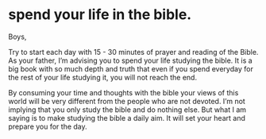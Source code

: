 # spend your life in the bible.

Boys,

Try to start each day with 15 - 30 minutes of prayer and reading of the Bible. As your father, I’m advising you to spend your life studying the  bible. It is a big book with so much depth and truth that even if you spend everyday for the rest of your life studying it, you will not reach the end. 

By consuming your time and thoughts with the bible your views of this world will be very different from the people who are not devoted. I’m not implying that you only study the bible and do nothing else. But what I am saying is to make studying the bible a daily aim. It will set your heart and prepare you for the day.
